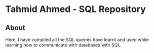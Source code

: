 # Tahmid Ahmed - SQL Repository

## About
Here, I have compiled all the SQL queries  have learnt and used while learning how to communicate with databases with SQL.
